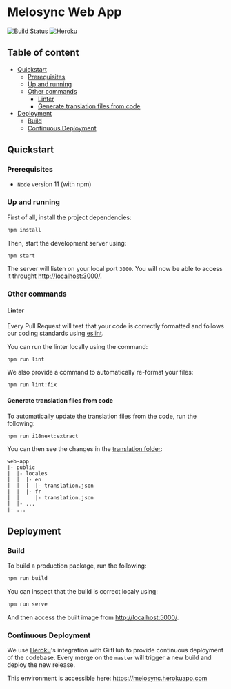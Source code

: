 # Melosync Web App

[![Build Status](https://travis-ci.org/melosync/web-app.svg?branch=master)](https://travis-ci.org/melosync/web-app)
[![Heroku](https://heroku-badge.herokuapp.com/?app=melosync)](https://melosync.herokuapp.com)

## Table of content

<!-- The section between the `toc` tags is automatically generated with `npm run readme:update` -->

<!-- toc -->

- [Quickstart](#quickstart)
  * [Prerequisites](#prerequisites)
  * [Up and running](#up-and-running)
  * [Other commands](#other-commands)
    + [Linter](#linter)
    + [Generate translation files from code](#generate-translation-files-from-code)
- [Deployment](#deployment)
  * [Build](#build)
  * [Continuous Deployment](#continuous-deployment)

<!-- tocstop -->

## Quickstart

### Prerequisites

- `Node` version 11 (with npm)

### Up and running

First of all, install the project dependencies:

```sh
npm install
```

Then, start the development server using:

```sh
npm start
```

The server will listen on your local port `3000`. You will now be able to access it throught [http://localhost:3000/](http://localhost:3000/).

### Other commands

#### Linter

Every Pull Request will test that your code is correctly formatted and follows our coding standards using [eslint](https://eslint.org).

You can run the linter locally using the command:

```sh
npm run lint
```

We also provide a command to automatically re-format your files:

```sh
npm run lint:fix
```

#### Generate translation files from code

To automatically update the translation files from the code, run the following:

```sh
npm run i18next:extract
```

You can then see the changes in the [translation folder](https://github.com/melosync/web-app/tree/master/public/locales):

```
web-app
|- public
|  |- locales
|  |  |- en
|  |  |  |- translation.json
|  |  |- fr
|  |     |- translation.json
|  |- ...
|- ...
```

## Deployment

### Build

To build a production package, run the following:

```sh
npm run build
```

You can inspect that the build is correct localy using:

```sh
npm run serve
```

And then access the built image from [http://localhost:5000/](http://localhost:5000/).

### Continuous Deployment

We use [Heroku](https://www.heroku.com)'s integration with GiitHub to provide continuous deployment of the codebase. Every merge on the `master` will trigger a new build and deploy the new release.

This environment is accessible here: https://melosync.herokuapp.com
